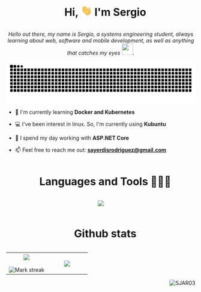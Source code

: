 <!--Presentation-->
<div id="user-content-toc">
  <ul align="center">
    <summary><h1 style="display: inline-block">Hi, <img src="https://raw.githubusercontent.com/ABSphreak/ABSphreak/master/gifs/Hi.gif" width="30px"> I'm Sergio</h1></summary>
  </ul>
</div>
<!--Presentation-->

<!-- Some facts -->
<p align="center">
  <em>
    Hello out there, my name is Sergio, a systems engineering student, always learning about web, software and mobile development, as well as anything that catches my eyes <img src="https://cultofthepartyparrot.com/parrots/hd/laptop_parrot.gif" width="30" height="30"/>.
  </em> 
  <br>
</p>
<!-- Some facts ends-->

<!--- snake -->
<!-- <h4>Snake eating my contributions graph</h4> -->
<div align="center">
  <img  src="https://github.com/SJAR03/SJAR03/blob/output/github-contribution-grid-snake-dark.svg"
       alt="snake" /></a>
</div>

<!--Intro start-->

- 🌱 I'm currently learning **Docker and Kubernetes**

- 💻 I've been interest in linux. So, I'm currently using **Kubuntu**

- 💼 I spend my day working with **ASP.NET Core**

- 📫 Feel free to reach me out: **sayerdisrodriguez@gmail.com**
<!--Intro end-->

<!--tech stack-->
<div id="user-content-toc">
  <ul align="center">
    <summary><h1 style="display: inline-block">Languages and Tools 👨🏻‍💻</h1></summary>
  </ul>
</div>
<!--tech stack icons-->
<p align="center">
  
  <a href="https://skillicons.dev">
    <img src="https://skillicons.dev/icons?i=html,css,javascript,react,astro,mysql,postgres,tailwind,bootstrap,java,spring,c,jakarta,cpp,cs,dotnet,git,postman,vite,idea,vscode,visualstudio,linux,github&perline=10" />
  </a>
</p>
<!--tech stack icons-->

<!--- stats(start) -->
<div id="user-content-toc">
  <ul align="center">
    <summary><h1 style="display: inline-block">Github stats</h1></summary>
  </ul>
</div>
<p align="center">
<table align="center">
<tr border="none">
<td width="50%" align="center">
  
  <img  align="center"  src="https://github-readme-stats.vercel.app/api?username=SJAR03&theme=gruvbox&show_icons=true&count_private=true" />
  <br></br>
  <img  title="🔥 Get streak stats for your profile at git.io/streak-stats" alt="Mark streak" src="https://github-readme-streak-stats.herokuapp.com/?user=SJAR03&theme=gruvbox&hide_border=false" /> 
</td>

<td width="50%" align="center">

  <img  align="center"  src="https://github-readme-stats.anuraghazra1.vercel.app/api/top-langs/?username=SJAR03&hide=html,cmake,css,scss,powershell,assembly,procfile,shell,less,c&theme=gruvbox&hide_border=false&no-bg=true&no-frame=true&langs_count=10" width = 400/>
  
  </td>
</tr>
</table>

</p>        
<!--- stats (end) -->

<!--profile visit count-->
<p align="right">
<img src="https://komarev.com/ghpvc/?username=SJAR03&label=Profile%20views&color=D1781D&style=for-the-badge" alt="SJAR03" width = 150/>
</p>
<!--profile visit count ends-->

